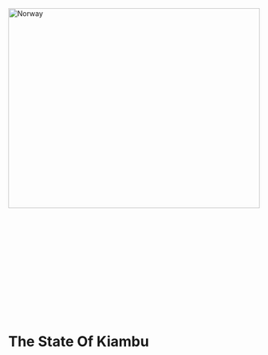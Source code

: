 
  
<div  class=" container "  style="height:600px; margin-bottom: 50px;" >
  <img src="https://media-cldnry.s-nbcnews.com/image/upload/t_fit-1240w,f_auto,q_auto:best/rockcms/2022-03/black-lab-favorite-dog-main-220315-e8e0ee.jpg" alt="Norway" style="float:left;width:100%;height:400px;object-fit:cover;">
</div>


<h1> The State Of Kiambu </h1>